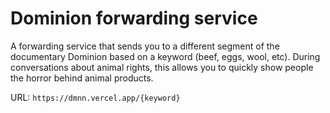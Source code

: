 # Dominion forwarding service
A forwarding service that sends you to a different segment of the documentary Dominion based on a keyword (beef, eggs, wool, etc). During conversations about animal rights, this allows you to quickly show people the horror behind animal products.

URL: `https://dmnn.vercel.app/{keyword}`
